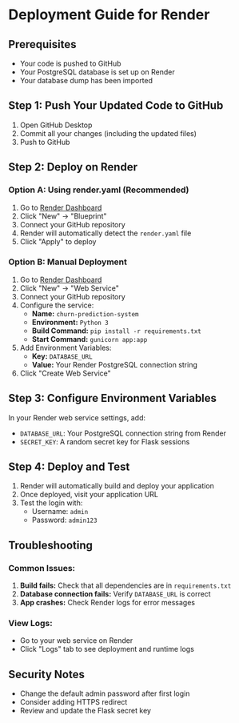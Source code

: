 # Deployment Guide for Render

## Prerequisites
- Your code is pushed to GitHub
- Your PostgreSQL database is set up on Render
- Your database dump has been imported

## Step 1: Push Your Updated Code to GitHub

1. Open GitHub Desktop
2. Commit all your changes (including the updated files)
3. Push to GitHub

## Step 2: Deploy on Render

### Option A: Using render.yaml (Recommended)
1. Go to [Render Dashboard](https://dashboard.render.com/)
2. Click "New" → "Blueprint"
3. Connect your GitHub repository
4. Render will automatically detect the `render.yaml` file
5. Click "Apply" to deploy

### Option B: Manual Deployment
1. Go to [Render Dashboard](https://dashboard.render.com/)
2. Click "New" → "Web Service"
3. Connect your GitHub repository
4. Configure the service:
   - **Name:** `churn-prediction-system`
   - **Environment:** `Python 3`
   - **Build Command:** `pip install -r requirements.txt`
   - **Start Command:** `gunicorn app:app`
5. Add Environment Variables:
   - **Key:** `DATABASE_URL`
   - **Value:** Your Render PostgreSQL connection string
6. Click "Create Web Service"

## Step 3: Configure Environment Variables

In your Render web service settings, add:
- `DATABASE_URL`: Your PostgreSQL connection string from Render
- `SECRET_KEY`: A random secret key for Flask sessions

## Step 4: Deploy and Test

1. Render will automatically build and deploy your application
2. Once deployed, visit your application URL
3. Test the login with:
   - Username: `admin`
   - Password: `admin123`

## Troubleshooting

### Common Issues:
1. **Build fails:** Check that all dependencies are in `requirements.txt`
2. **Database connection fails:** Verify `DATABASE_URL` is correct
3. **App crashes:** Check Render logs for error messages

### View Logs:
- Go to your web service on Render
- Click "Logs" tab to see deployment and runtime logs

## Security Notes

- Change the default admin password after first login
- Consider adding HTTPS redirect
- Review and update the Flask secret key 